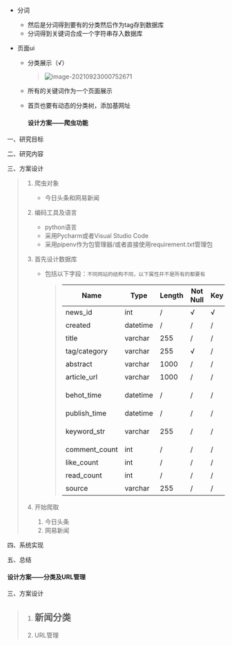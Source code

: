 - 分词

  - 然后是分词得到要有的分类然后作为tag存到数据库
  - 分词得到关键词合成一个字符串存入数据库

- 页面ui

  - 分类展示（√）

    > ![image-20210923000752671](../../OneDrive/%E5%9B%BE%E7%89%87/typora/image-20210923000752671.png)

  - 所有的关键词作为一个页面展示

  - 首页也要有动态的分类树，添加基网址
  
    #### 								设计方案——爬虫功能

一、研究目标

> 

二、研究内容

三、方案设计

> 1. 爬虫对象
>    - 今日头条和网易新闻
>    
> 2. 编码工具及语言
>
>    - python语言
>    - 采用Pycharm或者Visual Studio Code
>    - 采用pipenv作为包管理器/或者直接使用requirement.txt管理包
>
> 3. 首先设计数据库
>    - 包括以下字段：`不同网站的结构不同，以下属性并不是所有的都要有`
>      > | Name          | Type     | Length | Not Null | Key  | Comment      |
>      > | ------------- | -------- | ------ | -------- | ---- | ------------ |
>      > | news_id       | int      | /      | √        | √    | 新闻编号     |
>      > | created       | datetime | /      | /        | /    | 爬取时间     |
>      > | title         | varchar  | 255    | /        | /    | 新闻标题     |
>      > | tag/category  | varchar  | 255    | √        | /    | 新闻分类     |
>      > | abstract      | varchar  | 1000   | /        | /    | 新闻概要     |
>      > | article_url   | varchar  | 1000   | /        | /    | 新闻链接     |
>      > | behot_time    | datetime | /      | /        | /    | 开始热门时间 |
>      > | publish_time  | datetime | /      | /        | /    | 发布时间     |
>      > | keyword_str   | varchar  | 255    | /        | /    | 新闻关键词   |
>      > | comment_count | int      | /      | /        | /    | 评论数       |
>      > | like_count    | int      | /      | /        | /    | 点赞数       |
>      > | read_count    | int      | /      | /        | /    | 阅读数       |
>      > | source        | varchar  | 255    | /        | /    | 来源/作者    |
>
> 4. 开始爬取
>
>    1. 今日头条
>    2. 网易新闻

四、系统实现

五、总结



#### 						设计方案——分类及URL管理

三、方案设计

> 1. 新闻分类
>    - 
> 2. URL管理

